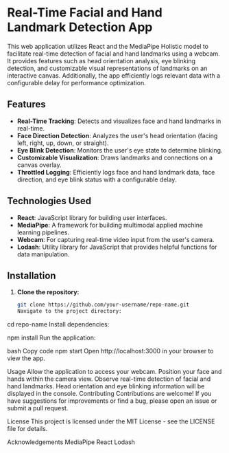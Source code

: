 # Real-Time Facial and Hand Landmark Detection App

This web application utilizes React and the MediaPipe Holistic model to facilitate real-time detection of facial and hand landmarks using a webcam. It provides features such as head orientation analysis, eye blinking detection, and customizable visual representations of landmarks on an interactive canvas. Additionally, the app efficiently logs relevant data with a configurable delay for performance optimization.

## Features

- **Real-Time Tracking**: Detects and visualizes face and hand landmarks in real-time.
- **Face Direction Detection**: Analyzes the user's head orientation (facing left, right, up, down, or straight).
- **Eye Blink Detection**: Monitors the user's eye state to determine blinking.
- **Customizable Visualization**: Draws landmarks and connections on a canvas overlay.
- **Throttled Logging**: Efficiently logs face and hand landmark data, face direction, and eye blink status with a configurable delay.

## Technologies Used

- **React**: JavaScript library for building user interfaces.
- **MediaPipe**: A framework for building multimodal applied machine learning pipelines.
- **Webcam**: For capturing real-time video input from the user's camera.
- **Lodash**: Utility library for JavaScript that provides helpful functions for data manipulation.

## Installation

1. **Clone the repository:**

   ```bash
   git clone https://github.com/your-username/repo-name.git
   Navigate to the project directory:
   ```

cd repo-name
Install dependencies:

npm install
Run the application:

bash
Copy code
npm start
Open http://localhost:3000 in your browser to view the app.

Usage
Allow the application to access your webcam.
Position your face and hands within the camera view.
Observe real-time detection of facial and hand landmarks.
Head orientation and eye blinking information will be displayed in the console.
Contributing
Contributions are welcome! If you have suggestions for improvements or find a bug, please open an issue or submit a pull request.

License
This project is licensed under the MIT License - see the LICENSE file for details.

Acknowledgements
MediaPipe
React
Lodash
